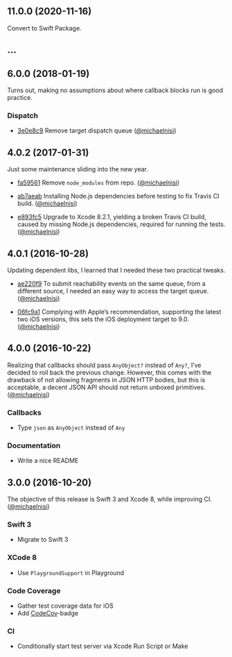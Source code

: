 ## 11.0.0 (2020-11-16)

Convert to Swift Package.

## …

## 6.0.0 (2018-01-19)

Turns out, making no assumptions about where callback blocks run is good practice.

### Dispatch

- [3e0e8c9](https://github.com/michaelnisi/patron/commit/3e0e8c9a7e29f50753526a6f28ee6945efb19d19) Remove target dispatch queue
([@michaelnisi](https://github.com/michaelnisi))

## 4.0.2 (2017-01-31)

Just some maintenance sliding into the new year.

- [fa59561](https://github.com/michaelnisi/patron/commit/fa59561d5709f29760a9a05b9e9e1ea3259ffaa6) Remove `node_modules` from repo.
([@michaelnisi](https://github.com/michaelnisi))

- [ab7aeab](https://github.com/michaelnisi/patron/commit/ab7aeab2863c104a4672c51be6936503945a1097) Installing Node.js dependencies before testing to fix Travis CI build.
([@michaelnisi](https://github.com/michaelnisi))

- [e893fc5](https://github.com/michaelnisi/patron/commit/e893fc5cfa783f4dce641e061caa3be62c7b05ba) Upgrade to Xcode 8.2.1, yielding a broken Travis CI build, caused by missing Node.js dependencies, required for running the tests.
([@michaelnisi](https://github.com/michaelnisi))

## 4.0.1 (2016-10-28)

Updating dependent libs, I learned that I needed these two practical tweaks.

- [ae220f9](https://github.com/michaelnisi/patron/commit/ae220f9a2ad44a0a74d27d08f340044c203ca29c) To submit reachability events on the same queue, from a different source, I needed an easy way to access the target queue.
([@michaelnisi](https://github.com/michaelnisi))

- [06fc9a1](https://github.com/michaelnisi/patron/commit/06fc9a1449bea10b0777d186d1d50c7ed100f934) Complying with Apple’s recommendation, supporting the latest two iOS versions, this sets the iOS deployment target to 9.0.
([@michaelnisi](https://github.com/michaelnisi))

## 4.0.0 (2016-10-22)

Realizing that callbacks should pass `AnyObject?` instead of `Any?`, I’ve decided to roll back the previous change. However, this comes with the drawback of not allowing fragments in JSON HTTP bodies, but this is acceptable, a decent JSON API should not return unboxed primitives.
([@michaelnisi](https://github.com/michaelnisi))

### Callbacks

- Type `json` as `AnyObject` instead of `Any`

### Documentation

- Write a nice README

## 3.0.0 (2016-10-20)

The objective of this release is Swift 3 and Xcode 8, while improving CI.
([@michaelnisi](https://github.com/michaelnisi))

### Swift 3

- Migrate to Swift 3

### XCode 8

- Use `PlaygroundSupport` in Playground

### Code Coverage

- Gather test coverage data for iOS
- Add [CodeCov](https://codecov.io/)-badge

### CI

- Conditionally start test server via Xcode Run Script or Make
